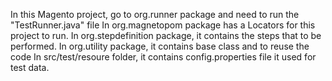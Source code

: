 In this Magento project, go to org.runner package and need to run the "TestRunner.java" file
In org.magnetopom package has a Locators for this project to run.
In org.stepdefinition package, it contains the steps that to be performed.
In org.utility package, it contains base class and to reuse the code
In src/test/resoure folder, it contains config.properties file it used for test data.

